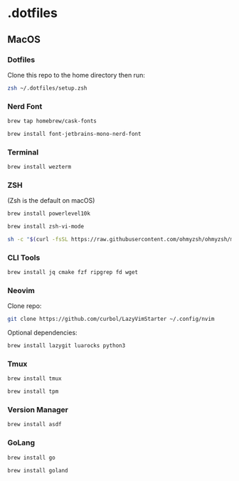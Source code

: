# .dotfiles

## MacOS

### Dotfiles

Clone this repo to the home directory then run:

```sh
zsh ~/.dotfiles/setup.zsh
```

### Nerd Font

```sh
brew tap homebrew/cask-fonts
```

```sh
brew install font-jetbrains-mono-nerd-font
```

### Terminal

```sh
brew install wezterm
```

### ZSH

(Zsh is the default on macOS)

```sh
brew install powerlevel10k
```

```sh
brew install zsh-vi-mode
```

```sh
sh -c "$(curl -fsSL https://raw.githubusercontent.com/ohmyzsh/ohmyzsh/master/tools/install.sh)"
```

### CLI Tools

```sh
brew install jq cmake fzf ripgrep fd wget
```

### Neovim

Clone repo:

```sh
git clone https://github.com/curbol/LazyVimStarter ~/.config/nvim
```

Optional dependencies:

```sh
brew install lazygit luarocks python3
```

### Tmux

```sh
brew install tmux
```

```sh
brew install tpm
```

### Version Manager

```sh
brew install asdf
```

### GoLang

```sh
brew install go
```

```sh
brew install goland
```

